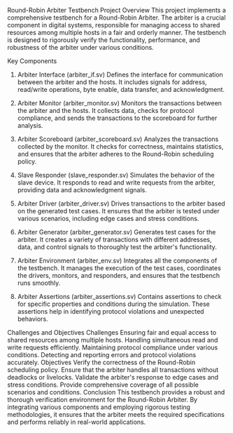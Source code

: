 Round-Robin Arbiter Testbench
Project Overview
This project implements a comprehensive testbench for a Round-Robin Arbiter. The arbiter is a crucial component in digital systems, responsible for managing access to shared resources among multiple hosts in a fair and orderly manner. The testbench is designed to rigorously verify the functionality, performance, and robustness of the arbiter under various conditions.

Key Components
1. Arbiter Interface (arbiter_if.sv)
Defines the interface for communication between the arbiter and the hosts. It includes signals for address, read/write operations, byte enable, data transfer, and acknowledgment.

2. Arbiter Monitor (arbiter_monitor.sv)
Monitors the transactions between the arbiter and the hosts. It collects data, checks for protocol compliance, and sends the transactions to the scoreboard for further analysis.

3. Arbiter Scoreboard (arbiter_scoreboard.sv)
Analyzes the transactions collected by the monitor. It checks for correctness, maintains statistics, and ensures that the arbiter adheres to the Round-Robin scheduling policy.

4. Slave Responder (slave_responder.sv)
Simulates the behavior of the slave device. It responds to read and write requests from the arbiter, providing data and acknowledgment signals.

5. Arbiter Driver (arbiter_driver.sv)
Drives transactions to the arbiter based on the generated test cases. It ensures that the arbiter is tested under various scenarios, including edge cases and stress conditions.

6. Arbiter Generator (arbiter_generator.sv)
Generates test cases for the arbiter. It creates a variety of transactions with different addresses, data, and control signals to thoroughly test the arbiter's functionality.

7. Arbiter Environment (arbiter_env.sv)
Integrates all the components of the testbench. It manages the execution of the test cases, coordinates the drivers, monitors, and responders, and ensures that the testbench runs smoothly.

8. Arbiter Assertions (arbiter_assertions.sv)
Contains assertions to check for specific properties and conditions during the simulation. These assertions help in identifying protocol violations and unexpected behaviors.

Challenges and Objectives
Challenges
Ensuring fair and equal access to shared resources among multiple hosts.
Handling simultaneous read and write requests efficiently.
Maintaining protocol compliance under various conditions.
Detecting and reporting errors and protocol violations accurately.
Objectives
Verify the correctness of the Round-Robin scheduling policy.
Ensure that the arbiter handles all transactions without deadlocks or livelocks.
Validate the arbiter's response to edge cases and stress conditions.
Provide comprehensive coverage of all possible scenarios and conditions.
Conclusion
This testbench provides a robust and thorough verification environment for the Round-Robin Arbiter. By integrating various components and employing rigorous testing methodologies, it ensures that the arbiter meets the required specifications and performs reliably in real-world applications.
